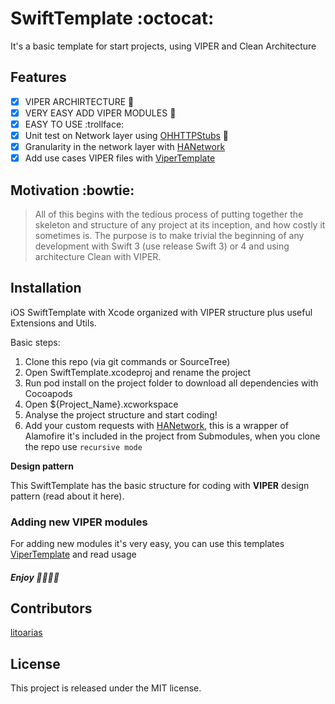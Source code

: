 # SwiftTemplate :octocat:
It's a basic template for start projects, using VIPER and Clean Architecture

## Features
- [x] VIPER ARCHIRTECTURE :heartbeat:
- [x] VERY EASY ADD VIPER MODULES :metal:
- [x] EASY TO USE :trollface:
- [x] Unit test on Network layer using [OHHTTPStubs](https://github.com/AliSoftware/OHHTTPStubs) :wrench:
- [x] Granularity in the network layer with [HANetwork](https://github.com/litoarias/HANetwork)
- [x] Add use cases VIPER files with [ViperTemplate](https://github.com/litoarias/ViperTemplate/) 

## Motivation :bowtie:
>All of this begins with the tedious process of putting together the skeleton and structure of any project at its inception, and how costly it sometimes is. The purpose is to make trivial the beginning of any development with Swift 3 (use release Swift 3) or 4 and using architecture Clean with VIPER.

## Installation 
iOS SwiftTemplate with Xcode organized with VIPER structure plus useful Extensions and Utils.

Basic steps:

 1. Clone this repo (via git commands or SourceTree)
 2. Open SwiftTemplate.xcodeproj and rename the project
 3. Run pod install on the project folder to download all dependencies with Cocoapods
 4. Open ${Project_Name}.xcworkspace
 5. Analyse the project structure and start coding!
 6. Add your custom requests with [HANetwork](https://github.com/litoarias/HANetwork), this is a wrapper of Alamofire it's included in the project from Submodules, when you clone the repo use `recursive mode`

**Design pattern**

This SwiftTemplate has the basic structure for coding with **VIPER** design pattern (read about it here).

### Adding new VIPER modules
For adding new modules it's very easy, you can use this templates [ViperTemplate](https://github.com/litoarias/ViperTemplate/) and read usage

##### Enjoy :tada::tada::tada::tada:

## Contributors
[litoarias](https://github.com/litoarias/)

## License
This project is released under the MIT license.

